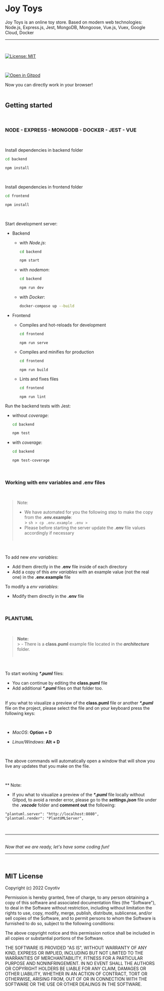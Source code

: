 # Joy Toys
Joy Toys is an online toy store. 
Based on modern web technologies: Node.js, Express.js, Jest, MongoDB, Mongoose, Vue.js, Vuex, Google Cloud, Docker
&nbsp;

---

&nbsp; 
 
[![License: MIT](https://img.shields.io/badge/License-MIT-yellow.svg)](https://opensource.org/licenses/MIT)

&nbsp;  

[![Open in Gitpod](https://gitpod.io/button/open-in-gitpod.svg)](https://gitpod.io/#https://github.com/coyotiv/sose-express-mongo-docker-jest-vue)
&nbsp;  

Now you can directly work in your browser!  
&nbsp;

## Getting started
&nbsp;
### NODE - EXPRESS - MONGODB - DOCKER - JEST - VUE
&nbsp;

Install dependencies in backend folder

  ```sh
  cd backend
  ```  

  ```sh
  npm install
  ```  
  &nbsp;

Install dependencies in frontend folder

  ```sh
  cd frontend
  ```  

  ```sh
  npm install
  ```  
  &nbsp;

Start development server:

- Backend

  - with *Node.js*:
  
    ```sh
    cd backend
    ``` 

    ```sh
    npm start
    ```

  - with *nodemon*:
  
    ```sh
    cd backend
    ``` 

    ```sh
    npm run dev
    ```  
  
  - with *Docker*:

    ```sh
    docker-compose up --build
    ```  

- Frontend
  
  - Compiles and hot-reloads for development
  
    ```sh
    cd frontend
    ```  

    ```
    npm run serve
    ```

  - Compiles and minifies for production 

    
    ```sh
    cd frontend
    ```   

    ```
    npm run build
    ```

  - Lints and fixes files


    ```sh
    cd frontend
    ```    

    ```
    npm run lint
    ```  

Run the backend tests with Jest:

  - without *coverage*:
  
    ```sh
    cd backend
    ```  

    ```sh
    npm test
    ```

  - with *coverage*:

    ```sh
    cd backend
    ```  

    ```sh
    npm test-coverage
    ```  
    
  <p>&nbsp;</p>  

### Working with **env variables** and **.env** files
&nbsp;  
> Note: 
  > - We have automated for you the following step to make the copy from the **.env.example**:  
    > ```sh
    > cp .env.example .env
    > ```
  > - Please before starting the server update the **.env** file values accordingly if necessary  
  &nbsp;  
  <p>&nbsp;</p>

To add new *env variables*:   
  - Add them directly in the **.env** file inside of each directory
  - Add a copy of this *env variables* with an example value (not the real one) in the **.env.example** file
&nbsp;  

To modify a *env variables*:   
  - Modify them directly in the **.env** file
 <p>&nbsp;</p>  

### PLANTUML
  &nbsp;
  > **Note:**  
    > - There is a **class.puml** example file located in the **_architecture_** folder.  
  &nbsp;
  <p>&nbsp;</p>

  To start working **_*.puml_** files:  
  
  - You can continue by editing the **class.puml** file   
  - Add additional **_*.puml_** files on that folder too.  
  &nbsp;  

  If you what to visualize a preview of the **class.puml** file or another **_*.puml_** file on the project, please select the file and on your keyboard press the following keys:
  <p>&nbsp;</p>  

  - _MacOS_: **Option + D**  
  
  - _Linux/Windows_: **Alt + D**  
  <p>&nbsp;</p>
  The above commands will automatically open a window that will show you live any updates that you make on the file.
  <p>&nbsp;</p>  

  ** Note: 
  - If you what to visualize a preview of the **_*.puml_** file locally without Gitpod, to avoid a render error, please go to the **_settings.json_** file under the **_.vscode_** folder and **comment out** the following:  
   
  ```
  "plantuml.server": "http://localhost:8080",
"plantuml.render": "PlantUMLServer",
  ```   

  &nbsp;
  
---  

 &nbsp;  
_Now that we are ready, let's have some coding fun!_

---

&nbsp;
## MIT License

Copyright (c) 2022 Coyotiv

Permission is hereby granted, free of charge, to any person obtaining a copy
of this software and associated documentation files (the "Software"), to deal
in the Software without restriction, including without limitation the rights
to use, copy, modify, merge, publish, distribute, sublicense, and/or sell
copies of the Software, and to permit persons to whom the Software is
furnished to do so, subject to the following conditions:

The above copyright notice and this permission notice shall be included in all
copies or substantial portions of the Software.

THE SOFTWARE IS PROVIDED "AS IS", WITHOUT WARRANTY OF ANY KIND, EXPRESS OR
IMPLIED, INCLUDING BUT NOT LIMITED TO THE WARRANTIES OF MERCHANTABILITY,
FITNESS FOR A PARTICULAR PURPOSE AND NONINFRINGEMENT. IN NO EVENT SHALL THE
AUTHORS OR COPYRIGHT HOLDERS BE LIABLE FOR ANY CLAIM, DAMAGES OR OTHER
LIABILITY, WHETHER IN AN ACTION OF CONTRACT, TORT OR OTHERWISE, ARISING FROM,
OUT OF OR IN CONNECTION WITH THE SOFTWARE OR THE USE OR OTHER DEALINGS IN THE
SOFTWARE.
